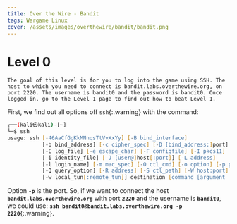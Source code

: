 ```yaml
---
title: Over the Wire - Bandit
tags: Wargame Linux
cover: /assets/images/overthewire/bandit/bandit.png
---
```


# Level 0
```
The goal of this level is for you to log into the game using SSH. The host to which you need to connect is bandit.labs.overthewire.org, on port 2220. The username is bandit0 and the password is bandit0. Once logged in, go to the Level 1 page to find out how to beat Level 1.
```
First, we find out all options off `ssh`{:.warning} with the command:
```zsh
┌──(kali㉿kali)-[~]
└─$ ssh   
usage: ssh [-46AaCfGgKkMNnqsTtVvXxYy] [-B bind_interface]
           [-b bind_address] [-c cipher_spec] [-D [bind_address:]port]
           [-E log_file] [-e escape_char] [-F configfile] [-I pkcs11]
           [-i identity_file] [-J [user@]host[:port]] [-L address]
           [-l login_name] [-m mac_spec] [-O ctl_cmd] [-o option] [-p port]
           [-Q query_option] [-R address] [-S ctl_path] [-W host:port]
           [-w local_tun[:remote_tun]] destination [command [argument ...]]
```
Option **`-p`** is the port. So, if we want to connect the host **`bandit.labs.overthewire.org`** with port **`2220`** and the username is **`bandit0`**, we could use: **`ssh bandit0@bandit.labs.overthewire.org -p 2220`**{:.warning}.